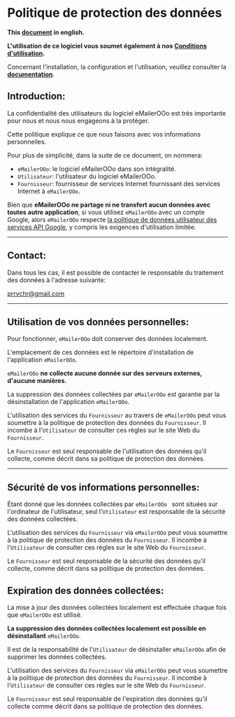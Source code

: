 # Politique de protection des données

**This [document][1] in english.**

**L'utilisation de ce logiciel vous soumet également à nos [Conditions d'utilisation][2].**

Concernant l'installation, la configuration et l'utilisation, veuillez consulter la **[documentation][3]**.

## Introduction:

La confidentialité des utilisateurs du logiciel eMailerOOo est très importante pour nous et nous nous engageons à la protéger.

Cette politique explique ce que nous faisons avec vos informations personnelles.

Pour plus de simplicité, dans la suite de ce document, on nommera:
- `eMailerOOo`:  le logiciel eMailerOOo dans son intégralité.
- `Utilisateur`: l'utilisateur du logiciel eMailerOOo.
- `Fournisseur`: fournisseur de services Internet fournissant des services Internet à `eMailerOOo`.

Bien que **eMailerOOo ne partage ni ne transfert aucun données avec toutes autre application**, si vous utilisez `eMailerOOo` avec un compte Google, alors `eMailerOOo` respecte [la politique de données utilisateur des services API Google](https://developers.google.com/terms/api-services-user-data-policy), y compris les exigences d'utilisation limitée.

___
## Contact:

Dans tous les cas, il est possible de contacter le responsable du traitement des données à l'adresse suivante:

prrvchr@gmail.com

___
## Utilisation de vos données personnelles:

Pour fonctionner, `eMailerOOo` doit conserver des données localement.

L'emplacement de ces données est le répertoire d'installation de l'application `eMailerOOo`.

`eMailerOOo` **ne collecte aucune donnée sur des serveurs externes, d'aucune manières.**

La suppression des données collectées par `eMailerOOo` est garantie par la désinstallation de l'application `eMailerOOo`.

L'utilisation des services du `Fournisseur` au travers de `eMailerOOo` peut vous soumettre à la politique de protection des données du `Fournisseur`. Il incombe à l'`Utilisateur` de consulter ces règles sur le site Web du `Fournisseur`.

Le `Fournisseur` est seul responsable de l'utilisation des données qu'il collecte, comme décrit dans sa politique de protection des données.

___
## Sécurité de vos informations personnelles:

Étant donné que les données collectées par `eMailerOOo ` sont situées sur l'ordinateur de l'utilisateur, seul l'`Utilisateur` est responsable de la sécurité des données collectées.

L'utilisation des services du `Fournisseur` via `eMailerOOo` peut vous soumettre à la politique de protection des données du `Fournisseur`. Il incombe à l'`Utilisateur` de consulter ces règles sur le site Web du `Fournisseur`.

Le `Fournisseur` est seul responsable de la sécurité des données qu'il collecte, comme décrit dans sa politique de protection des données.

## Expiration des données collectées:

La mise à jour des données collectées localement est effectuée chaque fois que `eMailerOOo` est utilisé.

**La suppression des données collectées localement est possible en désinstallant** `eMailerOOo`.

Il est de la responsabilité de l'`Utilisateur` de désinstaller `eMailerOOo` afin de supprimer les données collectées.

L'utilisation des services du `Fournisseur` via `eMailerOOo` peut vous soumettre à la politique de protection des données du `Fournisseur`. Il incombe à l'`Utilisateur` de consulter ces règles sur le site Web du `Fournisseur`.

Le `Fournisseur` est seul responsable de l'expiration des données qu'il collecte comme décrit dans sa politique de protection des données.

[1]: <https://prrvchr.github.io/eMailerOOo/source/eMailerOOo/registration/PrivacyPolicy_en>
[2]: <https://prrvchr.github.io/eMailerOOo/source/eMailerOOo/registration/TermsOfUse_fr>
[3]: <https://prrvchr.github.io/eMailerOOo/README_fr>
